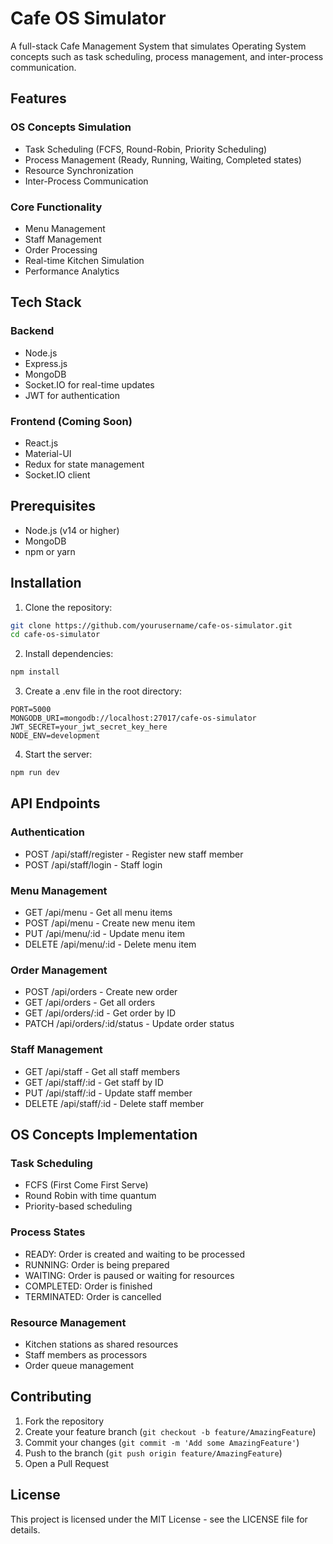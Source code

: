 # Cafe OS Simulator

A full-stack Cafe Management System that simulates Operating System concepts such as task scheduling, process management, and inter-process communication.

## Features

### OS Concepts Simulation
- Task Scheduling (FCFS, Round-Robin, Priority Scheduling)
- Process Management (Ready, Running, Waiting, Completed states)
- Resource Synchronization
- Inter-Process Communication

### Core Functionality
- Menu Management
- Staff Management
- Order Processing
- Real-time Kitchen Simulation
- Performance Analytics

## Tech Stack

### Backend
- Node.js
- Express.js
- MongoDB
- Socket.IO for real-time updates
- JWT for authentication

### Frontend (Coming Soon)
- React.js
- Material-UI
- Redux for state management
- Socket.IO client

## Prerequisites

- Node.js (v14 or higher)
- MongoDB
- npm or yarn

## Installation

1. Clone the repository:
```bash
git clone https://github.com/yourusername/cafe-os-simulator.git
cd cafe-os-simulator
```

2. Install dependencies:
```bash
npm install
```

3. Create a .env file in the root directory:
```
PORT=5000
MONGODB_URI=mongodb://localhost:27017/cafe-os-simulator
JWT_SECRET=your_jwt_secret_key_here
NODE_ENV=development
```

4. Start the server:
```bash
npm run dev
```

## API Endpoints

### Authentication
- POST /api/staff/register - Register new staff member
- POST /api/staff/login - Staff login

### Menu Management
- GET /api/menu - Get all menu items
- POST /api/menu - Create new menu item
- PUT /api/menu/:id - Update menu item
- DELETE /api/menu/:id - Delete menu item

### Order Management
- POST /api/orders - Create new order
- GET /api/orders - Get all orders
- GET /api/orders/:id - Get order by ID
- PATCH /api/orders/:id/status - Update order status

### Staff Management
- GET /api/staff - Get all staff members
- GET /api/staff/:id - Get staff by ID
- PUT /api/staff/:id - Update staff member
- DELETE /api/staff/:id - Delete staff member

## OS Concepts Implementation

### Task Scheduling
- FCFS (First Come First Serve)
- Round Robin with time quantum
- Priority-based scheduling

### Process States
- READY: Order is created and waiting to be processed
- RUNNING: Order is being prepared
- WAITING: Order is paused or waiting for resources
- COMPLETED: Order is finished
- TERMINATED: Order is cancelled

### Resource Management
- Kitchen stations as shared resources
- Staff members as processors
- Order queue management

## Contributing

1. Fork the repository
2. Create your feature branch (`git checkout -b feature/AmazingFeature`)
3. Commit your changes (`git commit -m 'Add some AmazingFeature'`)
4. Push to the branch (`git push origin feature/AmazingFeature`)
5. Open a Pull Request

## License

This project is licensed under the MIT License - see the LICENSE file for details. 